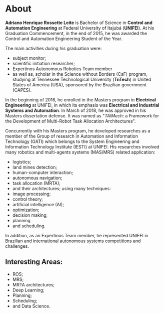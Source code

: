 # About

**Adriano Henrique Rossette Leite** is Bachelor of Science in **Control and Automation Engineering** at Federal University of Itajubá (**UNIFEI**). At his Graduation Commencement, in the end of 2015, he was awarded the Control and Automation Engineering Student of the Year.

The main activities during his graduation were: 
- subject monitor;
- scientific initiation researcher;
- Expertinos Autonomous Robotics Team member
- as well as, scholar in the Science without Borders (CsF) program, studying at Tennessee Technological University (**TnTech**) in United States of America (USA), sponsored by the Brazilian government (CAPES).

In the beginning of 2016, he enrolled in the Masters program in **Electrical Engineering** at UNIFEI, in which its emphasis was **Electrical and Industrial Systems and Automation**. In March of 2018, he was approved in his Masters dissertation defense. It was named as "*TAlMech*: a Framework for the Development of Multi-Robot Task Allocation Architectures".

Concurrently with his Masters program, he developed researches as a member of the Group of research in Automation and Information Technology (GATI) which belongs to the System Engineering and Information Technology Institute (IESTI) at UNIFEI. His researches involved many robotics and multi-agents systems (MAS/MRS) related application:
- logistics;
- land mines detection;
- human-computer interaction;
- autonomous navigation;
- task allocation (MRTA);
- and their architectures; 
using many techniques: 
- image processing;
- control theory;
- artificial intelligence (AI);
- optimization;
- decision making;
- planning 
- and scheduling. 

In addition, as an Expertinos Team member, he represented UNIFEI in Brazilian and international autonomous systems competitions and challenges.

## Interesting Areas: 

- ROS;
- MRS;
- MRTA architectures;
- Deep Learning;
- Planning;
- Scheduling;
- and Data Science.